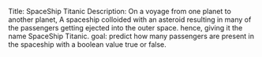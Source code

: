 Title: SpaceShip Titanic
Description: On a voyage from one planet to another planet, A spaceship colloided with an asteroid resulting in many of the passengers getting ejected into the outer space. hence, giving it the name SpaceShip Titanic.
goal: predict how many passengers are present in the spaceship with a boolean value true or false.
